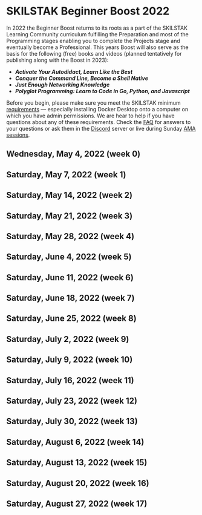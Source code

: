 # SKILSTAK Beginner Boost 2022

In 2022 the Beginner Boost returns to its roots as a part of the
SKILSTAK Learning Community curriculum fulfilling the Preparation and
most of the Programming stages enabling you to complete the Projects
stage and eventually become a Professional. This years Boost will also
serve as the basis for the following (free) books and videos (planned
tentatively for publishing along with the Boost in 2023):

* ***Activate Your Autodidact, Learn Like the Best***
* ***Conquer the Command Line, Become a Shell Native***
* ***Just Enough Networking Knowledge***
* ***Polyglot Programming: Learn to Code in Go, Python, and
  Javascript***

Before you begin, please make sure you meet the SKILSTAK minimum
[requirements](requirements) — especially installing Docker Desktop onto
a computer on which you have admin permissions. We are hear to help if
you have questions about any of these requirements. Check the [FAQ](faq)
for answers to your questions or ask them in the
[Discord](https://discord.gg/9wydZXY) server or live during Sunday [AMA
sessions](https://twitch.tv/rwxrob/schedule).

## Wednesday, May  4, 2022 (week 0)

## Saturday, May  7, 2022 (week 1)

## Saturday, May 14, 2022 (week 2)

## Saturday, May 21, 2022 (week 3)

## Saturday, May 28, 2022 (week 4)

## Saturday, June  4, 2022 (week 5)

## Saturday, June 11, 2022 (week 6)

## Saturday, June 18, 2022 (week 7)

## Saturday, June 25, 2022 (week 8)

## Saturday, July  2, 2022 (week 9)

## Saturday, July  9, 2022 (week 10)

## Saturday, July 16, 2022 (week 11)

## Saturday, July 23, 2022 (week 12)

## Saturday, July 30, 2022 (week 13)

## Saturday, August  6, 2022 (week 14)

## Saturday, August 13, 2022 (week 15)

## Saturday, August 20, 2022 (week 16)

## Saturday, August 27, 2022 (week 17)
